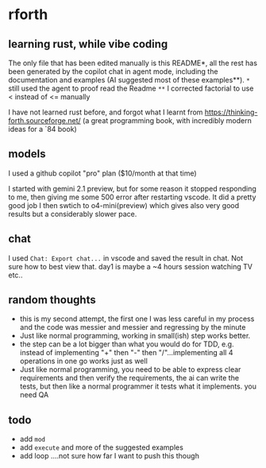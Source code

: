 # rforth

## learning rust, while vibe coding 


The only file that has been edited manually is this README*, all the rest has been generated by the copilot chat in agent mode, including the documentation and examples (AI suggested most of these examples**).
`*` still used the agent to proof read the Readme
`**` I corrected factorial to use < instead of <= manually

I have not learned rust before, and forgot what I learnt from https://thinking-forth.sourceforge.net/ (a great programming book, with incredibly modern ideas for a `84 book)

## models 

I used a github copilot "pro" plan ($10/month at that time)

I started with gemini 2.1 preview, but for some reason it stopped responding to me, then giving me some 500 error after restarting vscode. 
It did a pretty good job
I then swtich to o4-mini(preview) which gives also very good results but a considerably slower pace.

## chat

I used `Chat: Export chat...` in vscode and saved the result in chat.
Not sure how to best view that. 
day1 is maybe a ~4 hours session watching TV etc..

## random thoughts

- this is my second attempt, the first one I was less careful in my process and the code was messier and messier and regressing by the minute 
- Just like normal programming, working in small(ish) step works better.
- the step can be a lot bigger than what you would do for TDD, e.g. instead of implementing "+" then "-" then "/"...implementing all 4 operations in one go works just as well
- Just like normal programming, you need to be able to express clear requirements and then verify the requirements, the ai can write the tests, but then like a normal programmer it tests what it implements. you need QA

## todo
- add `mod`
- add `execute` and more of the suggested examples
- add loop ....not sure how far I want to push this though